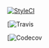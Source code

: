 [![StyleCI](https://styleci.io/repos/107100338/shield?branch=master)](https://styleci.io/repos/107100338)

[![Travis](https://img.shields.io/travis/kajsataipale/Continuous-Integration)

[![Codecov](https://img.shields.io/codecov/c/github/codecov/Continuous-Integration)
